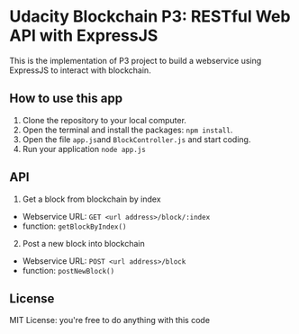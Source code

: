# Udacity Blockchain P3: RESTful Web API with ExpressJS

This is the implementation of P3 project to build a webservice using ExpressJS to interact with blockchain.


## How to use this app

1. Clone the repository to your local computer.
2. Open the terminal and install the packages: `npm install`.
3. Open the file `app.js`and `BlockController.js` and start coding.
4. Run your application `node app.js`


## API

1. Get a block from blockchain by index

- Webservice URL: `GET <url address>/block/:index`
- function: `getBlockByIndex()`

2. Post a new block into blockchain

- Webservice URL: `POST <url address>/block`
- function: `postNewBlock()`


## License

MIT License: you're free to do anything with this code
